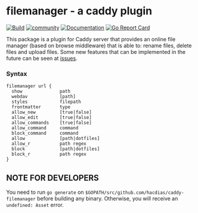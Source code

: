 # filemanager - a caddy plugin

[![Build](https://img.shields.io/travis/hacdias/caddy-filemanager.svg?style=flat-square)](https://travis-ci.org/hacdias/caddy-filemanager)
[![community](https://img.shields.io/badge/community-forum-ff69b4.svg?style=flat-square)](https://forum.caddyserver.com)
[![Documentation](https://img.shields.io/badge/godoc-reference-blue.svg?style=flat-square)](http://godoc.org/github.com/hacdias/caddy-filemanager)
[![Go Report Card](https://goreportcard.com/badge/github.com/hacdias/caddy-filemanager?style=flat-square)](https://goreportcard.com/report/hacdias/caddy-filemanager)

This package is a plugin for Caddy server that provides an online file manager (based on browse middleware) that is able to: rename files, delete files and upload files. Some new features that can be implemented in the future can be seen at [issues](https://github.com/hacdias/caddy-filemanager/issues).

### Syntax

```
filemanager url {
  show              path
  webdav            [path]
  styles            filepath
  frontmatter       type
  allow_new         [true|false]
  allow_edit        [true|false]
  allow_commands    [true|false]
  allow_command     command
  block_command     command
  allow             [path|dotfiles]
  allow_r           path regex
  block             [path|dotfiles]
  block_r           path regex
}
```


## NOTE FOR DEVELOPERS

You need to run `go generate` on `$GOPATH/src/github.com/hacdias/caddy-filemanager` before building any binary. Otherwise, you will receive an `undefined: Asset` error.
